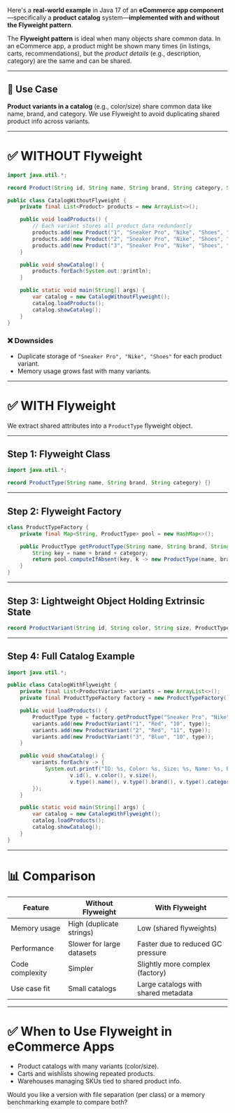 Here's a **real-world example** in Java 17 of an **eCommerce app component**—specifically a **product catalog** system—**implemented with and without the Flyweight pattern**.

The **Flyweight pattern** is ideal when many objects share common data. In an eCommerce app, a product might be shown many times (in listings, carts, recommendations), but the *product details* (e.g., description, category) are the same and can be shared.

---

## 🔹 Use Case

**Product variants in a catalog** (e.g., color/size) share common data like name, brand, and category. We use Flyweight to avoid duplicating shared product info across variants.

---

# ✅ WITHOUT Flyweight

```java
import java.util.*;

record Product(String id, String name, String brand, String category, String color, String size) {}

public class CatalogWithoutFlyweight {
    private final List<Product> products = new ArrayList<>();

    public void loadProducts() {
        // Each variant stores all product data redundantly
        products.add(new Product("1", "Sneaker Pro", "Nike", "Shoes", "Red", "10"));
        products.add(new Product("2", "Sneaker Pro", "Nike", "Shoes", "Red", "11"));
        products.add(new Product("3", "Sneaker Pro", "Nike", "Shoes", "Blue", "10"));
    }

    public void showCatalog() {
        products.forEach(System.out::println);
    }

    public static void main(String[] args) {
        var catalog = new CatalogWithoutFlyweight();
        catalog.loadProducts();
        catalog.showCatalog();
    }
}
```

### ❌ Downsides

* Duplicate storage of `"Sneaker Pro", "Nike", "Shoes"` for each product variant.
* Memory usage grows fast with many variants.

---

# ✅ WITH Flyweight

We extract shared attributes into a `ProductType` flyweight object.

---

## Step 1: Flyweight Class

```java
import java.util.*;

record ProductType(String name, String brand, String category) {}
```

---

## Step 2: Flyweight Factory

```java
class ProductTypeFactory {
    private final Map<String, ProductType> pool = new HashMap<>();

    public ProductType getProductType(String name, String brand, String category) {
        String key = name + brand + category;
        return pool.computeIfAbsent(key, k -> new ProductType(name, brand, category));
    }
}
```

---

## Step 3: Lightweight Object Holding Extrinsic State

```java
record ProductVariant(String id, String color, String size, ProductType type) {}
```

---

## Step 4: Full Catalog Example

```java
import java.util.*;

public class CatalogWithFlyweight {
    private final List<ProductVariant> variants = new ArrayList<>();
    private final ProductTypeFactory factory = new ProductTypeFactory();

    public void loadProducts() {
        ProductType type = factory.getProductType("Sneaker Pro", "Nike", "Shoes");
        variants.add(new ProductVariant("1", "Red", "10", type));
        variants.add(new ProductVariant("2", "Red", "11", type));
        variants.add(new ProductVariant("3", "Blue", "10", type));
    }

    public void showCatalog() {
        variants.forEach(v -> {
            System.out.printf("ID: %s, Color: %s, Size: %s, Name: %s, Brand: %s, Category: %s%n",
                    v.id(), v.color(), v.size(),
                    v.type().name(), v.type().brand(), v.type().category());
        });
    }

    public static void main(String[] args) {
        var catalog = new CatalogWithFlyweight();
        catalog.loadProducts();
        catalog.showCatalog();
    }
}
```

---

# 📊 Comparison

| Feature         | Without Flyweight         | With Flyweight                      |
| --------------- | ------------------------- | ----------------------------------- |
| Memory usage    | High (duplicate strings)  | Low (shared flyweights)             |
| Performance     | Slower for large datasets | Faster due to reduced GC pressure   |
| Code complexity | Simpler                   | Slightly more complex (factory)     |
| Use case fit    | Small catalogs            | Large catalogs with shared metadata |

---

# ✅ When to Use Flyweight in eCommerce Apps

* Product catalogs with many variants (color/size).
* Carts and wishlists showing repeated products.
* Warehouses managing SKUs tied to shared product info.

Would you like a version with file separation (per class) or a memory benchmarking example to compare both?
